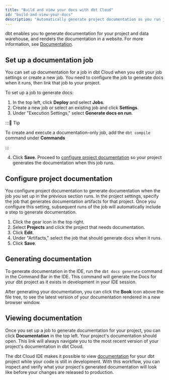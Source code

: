 ```yaml
---
title: "Build and view your docs with dbt Cloud"
id: "build-and-view-your-docs"
description: "Automatically generate project documentation as you run jobs."
---
```


dbt enables you to generate documentation for your project and data warehouse, and renders the documentation in a website. For more information, see [Documentation](/docs/collaborate/documentation).

## Set up a documentation job

You can set up documentation for a job in dbt Cloud when you edit your job settings or create a new job. You need to configure the job to generate docs when it runs, then link that job to your project.

To set up a job to generate docs:

1. In the top left, click **Deploy** and select **Jobs**.
2. Create a new job or select an existing job and click **Settings**.
3. Under "Execution Settings," select **Generate docs on run**.
   <Lightbox src="/img/docs/dbt-cloud/using-dbt-cloud/documentation-job-execution-settings.png" title="Setting up a job to generate documentation"/>

:::📌 Tip

To create and execute a documentation-only job, add the `dbt compile` command under **Commands**

:::

4. Click **Save**. Proceed to [configure project documentation](#configure-project-documentation) so your project generates the documentation when this job runs.

## Configure project documentation

You configure project documentation to generate documentation when the job you set up in the previous section runs. In the project settings, specify the job that generates documentation artifacts for that project. Once you configure this setting, subsequent runs of the job will automatically include a step to generate documentation.

1. Click the gear icon in the top right.
2. Select **Projects** and click the project that needs documentation.
3. Click **Edit**.
4. Under "Artifacts," select the job that should generate docs when it runs.
   <Lightbox src="/img/docs/dbt-cloud/using-dbt-cloud/documentation-project-details.png" title="Configuring project documentation"/>
5. Click **Save**.

## Generating documentation

To generate documentation in the IDE, run the `dbt docs generate` command in the
Command Bar in the IDE. This command will generate the Docs for your dbt project as it exists in development in your IDE session.

<Lightbox src="/img/docs/dbt-cloud/dbt-docs-generate-command.png" title="dbt docs generate"/>

After generating your documentation, you can click the **Book** icon above the file tree, to see the latest version of your documentation rendered in a new browser window.

## Viewing documentation

Once you set up a job to generate documentation for your project, you can click **Documentation** in the top left. Your project's documentation should open. This link will always navigate you to the most recent version of your project's documentation in dbt Cloud.

The dbt Cloud IDE makes it possible to view [documentation](/docs/collaborate/documentation)
for your dbt project while your code is still in development. With this workflow, you can inspect and verify what your project's generated documentation will look like before your changes are released to production.

<Lightbox src="/img/docs/dbt-cloud/using-dbt-cloud/98c05c5-Screen_Shot_2019-02-08_at_9.18.22_PM.png" title="Project documentation"/>
